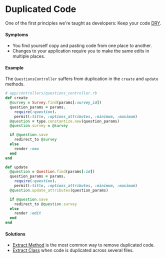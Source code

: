 # Duplicated Code

One of the first principles we're taught as developers: Keep your code [DRY](#dry).

#### Symptoms

+ You find yourself copy and pasting code from one place to another.
+ Changes to your application require you to make the same edits in multiple places.

#### Example

The `QuestionsController` suffers from duplication in the `create` and `update` methods.

```ruby
# app/controllers/questions_controller.rb
def create
  @survey = Survey.find(params[:survey_id])
  question_params = params.
    require(:question).
    permit(:title, :options_attributes, :minimum, :maximum)
  @question = type.constantize.new(question_params)
  @question.survey = @survey

  if @question.save
    redirect_to @survey
  else
    render :new
  end
end

def update
  @question = Question.find(params[:id])
  question_params = params.
    require(:question).
    permit(:title, :options_attributes, :minimum, :maximum)
  @question.update_attributes(question_params)

  if @question.save
    redirect_to @question.survey
  else
    render :edit
  end
end
```

#### Solutions

* [Extract Method](#extract-method) is the most common way to remove duplicated code.
* [Extract Class](#extract-class) when code is duplicated across several files.
